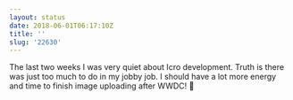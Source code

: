 ```yaml
---
layout: status
date: 2018-06-01T06:17:10Z
title: ''
slug: '22630'
---
```

The last two weeks I was very quiet about Icro development. Truth is there was just too much to do in my jobby job. I should have a lot more energy and time to finish image uploading after WWDC! 🙂
